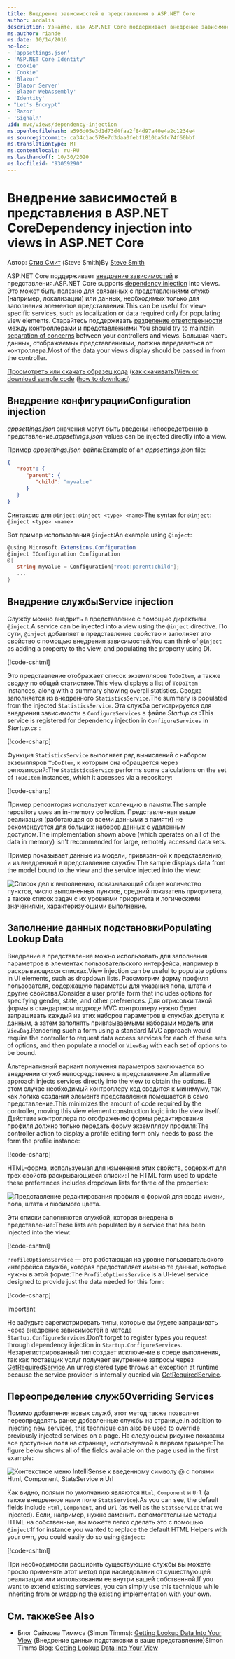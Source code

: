 ```yaml
---
title: Внедрение зависимостей в представления в ASP.NET Core
author: ardalis
description: Узнайте, как ASP.NET Core поддерживает внедрение зависимостей в представления MVC.
ms.author: riande
ms.date: 10/14/2016
no-loc:
- 'appsettings.json'
- 'ASP.NET Core Identity'
- 'cookie'
- 'Cookie'
- 'Blazor'
- 'Blazor Server'
- 'Blazor WebAssembly'
- 'Identity'
- "Let's Encrypt"
- 'Razor'
- 'SignalR'
uid: mvc/views/dependency-injection
ms.openlocfilehash: a596d05e3d1d73d4faa2f84d97a40e4a2c1234e4
ms.sourcegitcommit: ca34c1ac578e7d3daa0febf1810ba5fc74f60bbf
ms.translationtype: MT
ms.contentlocale: ru-RU
ms.lasthandoff: 10/30/2020
ms.locfileid: "93059290"
---
```

# <a name="dependency-injection-into-views-in-aspnet-core"></a><span data-ttu-id="0f17d-103">Внедрение зависимостей в представления в ASP.NET Core</span><span class="sxs-lookup"><span data-stu-id="0f17d-103">Dependency injection into views in ASP.NET Core</span></span>

<span data-ttu-id="0f17d-104">Автор: [Стив Смит](https://ardalis.com/) (Steve Smith)</span><span class="sxs-lookup"><span data-stu-id="0f17d-104">By [Steve Smith](https://ardalis.com/)</span></span>

<span data-ttu-id="0f17d-105">ASP.NET Core поддерживает [внедрение зависимостей](xref:fundamentals/dependency-injection) в представления.</span><span class="sxs-lookup"><span data-stu-id="0f17d-105">ASP.NET Core supports [dependency injection](xref:fundamentals/dependency-injection) into views.</span></span> <span data-ttu-id="0f17d-106">Это может быть полезно для связанных с представлениями служб (например, локализации) или данных, необходимых только для заполнения элементов представления.</span><span class="sxs-lookup"><span data-stu-id="0f17d-106">This can be useful for view-specific services, such as localization or data required only for populating view elements.</span></span> <span data-ttu-id="0f17d-107">Старайтесь поддерживать [разделение ответственности](/dotnet/standard/modern-web-apps-azure-architecture/architectural-principles#separation-of-concerns) между контроллерами и представлениями.</span><span class="sxs-lookup"><span data-stu-id="0f17d-107">You should try to maintain [separation of concerns](/dotnet/standard/modern-web-apps-azure-architecture/architectural-principles#separation-of-concerns) between your controllers and views.</span></span> <span data-ttu-id="0f17d-108">Большая часть данных, отображаемых представлениями, должна передаваться от контроллера.</span><span class="sxs-lookup"><span data-stu-id="0f17d-108">Most of the data your views display should be passed in from the controller.</span></span>

<span data-ttu-id="0f17d-109">[Просмотреть или скачать образец кода](https://github.com/dotnet/AspNetCore.Docs/tree/master/aspnetcore/mvc/views/dependency-injection/sample) ([как скачивать](xref:index#how-to-download-a-sample))</span><span class="sxs-lookup"><span data-stu-id="0f17d-109">[View or download sample code](https://github.com/dotnet/AspNetCore.Docs/tree/master/aspnetcore/mvc/views/dependency-injection/sample) ([how to download](xref:index#how-to-download-a-sample))</span></span>

## <a name="configuration-injection"></a><span data-ttu-id="0f17d-110">Внедрение конфигурации</span><span class="sxs-lookup"><span data-stu-id="0f17d-110">Configuration injection</span></span>

<span data-ttu-id="0f17d-111">*appsettings.json* значения могут быть введены непосредственно в представление.</span><span class="sxs-lookup"><span data-stu-id="0f17d-111">*appsettings.json* values can be injected directly into a view.</span></span>

<span data-ttu-id="0f17d-112">Пример *appsettings.json* файла:</span><span class="sxs-lookup"><span data-stu-id="0f17d-112">Example of an *appsettings.json* file:</span></span>

```json
{
   "root": {
      "parent": {
         "child": "myvalue"
      }
   }
}
```

<span data-ttu-id="0f17d-113">Синтаксис для `@inject`: `@inject <type> <name>`</span><span class="sxs-lookup"><span data-stu-id="0f17d-113">The syntax for `@inject`: `@inject <type> <name>`</span></span>

<span data-ttu-id="0f17d-114">Вот пример использования `@inject`:</span><span class="sxs-lookup"><span data-stu-id="0f17d-114">An example using `@inject`:</span></span>

```csharp
@using Microsoft.Extensions.Configuration
@inject IConfiguration Configuration
@{
   string myValue = Configuration["root:parent:child"];
   ...
}
```

## <a name="service-injection"></a><span data-ttu-id="0f17d-115">Внедрение службы</span><span class="sxs-lookup"><span data-stu-id="0f17d-115">Service injection</span></span>

<span data-ttu-id="0f17d-116">Службу можно внедрить в представление с помощью директивы `@inject`.</span><span class="sxs-lookup"><span data-stu-id="0f17d-116">A service can be injected into a view using the `@inject` directive.</span></span> <span data-ttu-id="0f17d-117">По сути, `@inject` добавляет в представление свойство и заполняет это свойство с помощью внедрения зависимостей.</span><span class="sxs-lookup"><span data-stu-id="0f17d-117">You can think of `@inject` as adding a property to the view, and populating the property using DI.</span></span>

[!code-cshtml[](../../mvc/views/dependency-injection/sample/src/ViewInjectSample/Views/ToDo/Index.cshtml?highlight=4,5,15,16,17)]

<span data-ttu-id="0f17d-118">Это представление отображает список экземпляров `ToDoItem`, а также сводку по общей статистике.</span><span class="sxs-lookup"><span data-stu-id="0f17d-118">This view displays a list of `ToDoItem` instances, along with a summary showing overall statistics.</span></span> <span data-ttu-id="0f17d-119">Сводка заполняется из внедренного `StatisticsService`.</span><span class="sxs-lookup"><span data-stu-id="0f17d-119">The summary is populated from the injected `StatisticsService`.</span></span> <span data-ttu-id="0f17d-120">Эта служба регистрируется для внедрения зависимости в `ConfigureServices` в файле *Startup.cs* :</span><span class="sxs-lookup"><span data-stu-id="0f17d-120">This service is registered for dependency injection in `ConfigureServices` in *Startup.cs* :</span></span>

[!code-csharp[](../../mvc/views/dependency-injection/sample/src/ViewInjectSample/Startup.cs?highlight=6,7&range=15-22)]

<span data-ttu-id="0f17d-121">Функция `StatisticsService` выполняет ряд вычислений с набором экземпляров `ToDoItem`, к которым она обращается через репозиторий:</span><span class="sxs-lookup"><span data-stu-id="0f17d-121">The `StatisticsService` performs some calculations on the set of `ToDoItem` instances, which it accesses via a repository:</span></span>

[!code-csharp[](../../mvc/views/dependency-injection/sample/src/ViewInjectSample/Model/Services/StatisticsService.cs?highlight=15,20,25)]

<span data-ttu-id="0f17d-122">Пример репозитория использует коллекцию в памяти.</span><span class="sxs-lookup"><span data-stu-id="0f17d-122">The sample repository uses an in-memory collection.</span></span> <span data-ttu-id="0f17d-123">Представленная выше реализация (работающая со всеми данными в памяти) не рекомендуется для больших наборов данных с удаленным доступом.</span><span class="sxs-lookup"><span data-stu-id="0f17d-123">The implementation shown above (which operates on all of the data in memory) isn't recommended for large, remotely accessed data sets.</span></span>

<span data-ttu-id="0f17d-124">Пример показывает данные из модели, привязанной к представлению, и из внедренной в представление службы:</span><span class="sxs-lookup"><span data-stu-id="0f17d-124">The sample displays data from the model bound to the view and the service injected into the view:</span></span>

![Список дел к выполнению, показывающий общее количество пунктов, число выполненных пунктов, средний показатель приоритета, а также список задач с их уровнями приоритета и логическими значениями, характеризующими выполнение.](dependency-injection/_static/screenshot.png)

## <a name="populating-lookup-data"></a><span data-ttu-id="0f17d-126">Заполнение данных подстановки</span><span class="sxs-lookup"><span data-stu-id="0f17d-126">Populating Lookup Data</span></span>

<span data-ttu-id="0f17d-127">Внедрение в представление можно использовать для заполнения параметров в элементах пользовательского интерфейса, например в раскрывающихся списках.</span><span class="sxs-lookup"><span data-stu-id="0f17d-127">View injection can be useful to populate options in UI elements, such as dropdown lists.</span></span> <span data-ttu-id="0f17d-128">Рассмотрим форму профиля пользователя, содержащую параметры для указания пола, штата и другие свойства.</span><span class="sxs-lookup"><span data-stu-id="0f17d-128">Consider a user profile form that includes options for specifying gender, state, and other preferences.</span></span> <span data-ttu-id="0f17d-129">Для отрисовки такой формы в стандартном подходе MVC контроллеру нужно будет запрашивать каждый из этих наборов параметров в службах доступа к данным, а затем заполнять привязываемыми наборами модель или `ViewBag`.</span><span class="sxs-lookup"><span data-stu-id="0f17d-129">Rendering such a form using a standard MVC approach would require the controller to request data access services for each of these sets of options, and then populate a model or `ViewBag` with each set of options to be bound.</span></span>

<span data-ttu-id="0f17d-130">Альтернативный вариант получения параметров заключается во внедрении служб непосредственно в представление.</span><span class="sxs-lookup"><span data-stu-id="0f17d-130">An alternative approach injects services directly into the view to obtain the options.</span></span> <span data-ttu-id="0f17d-131">В этом случае необходимый контроллеру код сводится к минимуму, так как логика создания элемента представления помещается в само представление.</span><span class="sxs-lookup"><span data-stu-id="0f17d-131">This minimizes the amount of code required by the controller, moving this view element construction logic into the view itself.</span></span> <span data-ttu-id="0f17d-132">Действие контроллера по отображению формы редактирования профиля должно только передать форму экземпляру профиля:</span><span class="sxs-lookup"><span data-stu-id="0f17d-132">The controller action to display a profile editing form only needs to pass the form the profile instance:</span></span>

[!code-csharp[](../../mvc/views/dependency-injection/sample/src/ViewInjectSample/Controllers/ProfileController.cs?highlight=9,19)]

<span data-ttu-id="0f17d-133">HTML-форма, используемая для изменения этих свойств, содержит для трех свойств раскрывающиеся списки:</span><span class="sxs-lookup"><span data-stu-id="0f17d-133">The HTML form used to update these preferences includes dropdown lists for three of the properties:</span></span>

![Представление редактирования профиля с формой для ввода имени, пола, штата и любимого цвета.](dependency-injection/_static/updateprofile.png)

<span data-ttu-id="0f17d-135">Эти списки заполняются службой, которая внедрена в представление:</span><span class="sxs-lookup"><span data-stu-id="0f17d-135">These lists are populated by a service that has been injected into the view:</span></span>

[!code-cshtml[](../../mvc/views/dependency-injection/sample/src/ViewInjectSample/Views/Profile/Index.cshtml?highlight=4,16,17,21,22,26,27)]

<span data-ttu-id="0f17d-136">`ProfileOptionsService` — это работающая на уровне пользовательского интерфейса служба, которая предоставляет именно те данные, которые нужны в этой форме:</span><span class="sxs-lookup"><span data-stu-id="0f17d-136">The `ProfileOptionsService` is a UI-level service designed to provide just the data needed for this form:</span></span>

[!code-csharp[](../../mvc/views/dependency-injection/sample/src/ViewInjectSample/Model/Services/ProfileOptionsService.cs?highlight=7,13,24)]

> [!IMPORTANT]
> <span data-ttu-id="0f17d-137">Не забудьте зарегистрировать типы, которые вы будете запрашивать через внедрение зависимостей в методе `Startup.ConfigureServices`.</span><span class="sxs-lookup"><span data-stu-id="0f17d-137">Don't forget to register types you request through dependency injection in `Startup.ConfigureServices`.</span></span> <span data-ttu-id="0f17d-138">Незарегистрированный тип создает исключение в среде выполнения, так как поставщик услуг получает внутренние запросы через [GetRequiredService](/dotnet/api/microsoft.extensions.dependencyinjection.serviceproviderserviceextensions.getrequiredservice).</span><span class="sxs-lookup"><span data-stu-id="0f17d-138">An unregistered type throws an exception at runtime because the service provider is internally queried via [GetRequiredService](/dotnet/api/microsoft.extensions.dependencyinjection.serviceproviderserviceextensions.getrequiredservice).</span></span>

## <a name="overriding-services"></a><span data-ttu-id="0f17d-139">Переопределение служб</span><span class="sxs-lookup"><span data-stu-id="0f17d-139">Overriding Services</span></span>

<span data-ttu-id="0f17d-140">Помимо добавления новых служб, этот метод также позволяет переопределять ранее добавленные службы на странице.</span><span class="sxs-lookup"><span data-stu-id="0f17d-140">In addition to injecting new services, this technique can also be used to override previously injected services on a page.</span></span> <span data-ttu-id="0f17d-141">На следующем рисунке показаны все доступные поля на странице, используемой в первом примере:</span><span class="sxs-lookup"><span data-stu-id="0f17d-141">The figure below shows all of the fields available on the page used in the first example:</span></span>

![Контекстное меню IntelliSense к введенному символу @ с полями Html, Component, StatsService и Url](dependency-injection/_static/razor-fields.png)

<span data-ttu-id="0f17d-143">Как видно, полями по умолчанию являются `Html`, `Component` и `Url` (а также внедренное нами поле `StatsService`).</span><span class="sxs-lookup"><span data-stu-id="0f17d-143">As you can see, the default fields include `Html`, `Component`, and `Url` (as well as the `StatsService` that we injected).</span></span> <span data-ttu-id="0f17d-144">Если, например, нужно заменить вспомогательные методы HTML на собственные, вы можете легко сделать это с помощью `@inject`:</span><span class="sxs-lookup"><span data-stu-id="0f17d-144">If for instance you wanted to replace the default HTML Helpers with your own, you could easily do so using `@inject`:</span></span>

[!code-cshtml[](../../mvc/views/dependency-injection/sample/src/ViewInjectSample/Views/Helper/Index.cshtml?highlight=3,11)]

<span data-ttu-id="0f17d-145">При необходимости расширить существующие службы вы можете просто применять этот метод при наследовании от существующей реализации или использовании ее внутри вашей собственной.</span><span class="sxs-lookup"><span data-stu-id="0f17d-145">If you want to extend existing services, you can simply use this technique while inheriting from or wrapping the existing implementation with your own.</span></span>

## <a name="see-also"></a><span data-ttu-id="0f17d-146">См. также</span><span class="sxs-lookup"><span data-stu-id="0f17d-146">See Also</span></span>

* <span data-ttu-id="0f17d-147">Блог Саймона Тиммса (Simon Timms): [Getting Lookup Data Into Your View](https://blog.simontimms.com/2015/06/09/getting-lookup-data-into-you-view/) (Внедрение данных подстановки в ваше представление)</span><span class="sxs-lookup"><span data-stu-id="0f17d-147">Simon Timms Blog: [Getting Lookup Data Into Your View](https://blog.simontimms.com/2015/06/09/getting-lookup-data-into-you-view/)</span></span>
